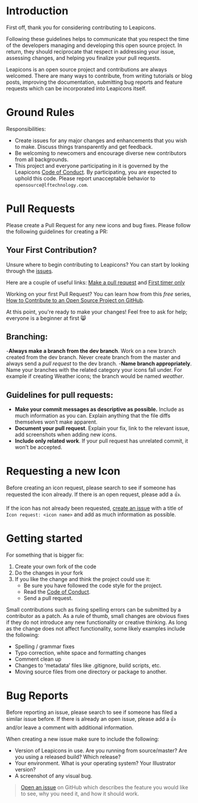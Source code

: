 # Introduction

First off, thank you for considering contributing to Leapicons.

Following these guidelines helps to communicate that you respect the time of the developers managing and developing this open source project. In return, they should reciprocate that respect in addressing your issue, assessing changes, and helping you finalize your pull requests.

Leapicons is an open source project and contributions are always welcomed. There are many ways to contribute, from writing tutorials or blog posts, improving the documentation, submitting bug reports and feature requests which can be incorporated into Leapicons itself.

# Ground Rules

Responsibilities:
* Create issues for any major changes and enhancements that you wish to make. Discuss things transparently and get feedback.
* Be welcoming to newcomers and encourage diverse new contributors from all backgrounds.
* This project and everyone participating in it is governed by the Leapicons [Code of Conduct](https://github.com/leapfrogtechnology/Leapicons/blob/master/CODE-OF-CONDUCT.md). By participating, you are expected to uphold this code. Please report unacceptable behavior to `opensource@lftechnology.com`.

# Pull Requests

Please create a Pull Request for any new icons and bug fixes. Please follow the following guidelines for creating a PR:

## Your First Contribution?

Unsure where to begin contributing to Leapicons? You can start by looking through the [issues](https://github.com/leapfrogtechnology/Leapicons/issues/).

Here are a couple of useful links: [Make a pull request](http://makeapullrequest.com/) and [First timer only](http://www.firsttimersonly.com/)

Working on your first Pull Request? You can learn how from this *free* series, [How to Contribute to an Open Source Project on GitHub](https://egghead.io/series/how-to-contribute-to-an-open-source-project-on-github).

At this point, you're ready to make your changes! Feel free to ask for help; everyone is a beginner at first :smile_cat:

## Branching:

-__Always make a branch from the dev branch__. Work on a new branch created from the dev branch. Never create branch from the master and always send a *pull request* to the dev branch.
-__Name branch appropriately__. Name your branches with the related category your icons fall under. For example if creating Weather icons; the branch would be named *weather*.

## Guidelines for pull requests:

- __Make your commit messages as descriptive as possible.__ Include as much information as you can. Explain anything that the file diffs themselves won’t make apparent.
- __Document your pull request__. Explain your fix, link to the relevant issue, add screenshots when adding new icons.
- __Include only related work__. If your pull request has unrelated commit, it won't be accepted.

# Requesting a new Icon

Before creating an icon request, please search to see if someone has requested the icon already. If there is an open request, please add a :+1:.

If the icon has not already been requested, [create an issue](https://github.com/leapfrogtechnology/Leapicons/issues/new) with a title of `Icon request: <icon name>` and add as much information as possible.

# Getting started

For something that is bigger fix:
1. Create your own fork of the code
2. Do the changes in your fork
3. If you like the change and think the project could use it:
    * Be sure you have followed the code style for the project.
    * Read the [Code of Conduct](https://github.com/leapfrogtechnology/Leapicons/blob/master/CODE-OF-CONDUCT.md).
    * Send a pull request.

Small contributions such as fixing spelling errors can be submitted by a contributor as a patch.
As a rule of thumb, small changes are obvious fixes if they do not introduce any new functionality or creative thinking. As long as the change does not affect functionality, some likely examples include the following:
* Spelling / grammar fixes
* Typo correction, white space and formatting changes
* Comment clean up
* Changes to ‘metadata’ files like .gitignore, build scripts, etc.
* Moving source files from one directory or package to another.

# Bug Reports

Before reporting an issue, please search to see if someone has filed a similar issue before. If there is already an open issue, please add a :+1: and/or leave a comment with additional information.

When creating a new issue make sure to include the following:
- Version of Leapicons in use. Are you running from source/master? Are you using a released build? Which release?
- Your environment. What is your operating system? Your Illustrator version?
- A screenshot of any visual bug.

> [Open an issue](https://github.com/leapfrogtechnology/Leapicons/issues/new) on GitHub which describes the feature you would like to see, why you need it, and how it should work.
